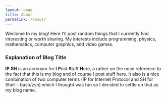 ```yaml
---
layout: page
title: About
permalink: /about/
---
```


Weclome to my blog! Here I'll post random things that I currently find
interesting or worth sharing. My interests include programming, physics,
mathematics, computer graphics, and video games.

### Explanation of Blog Title
__IP.SH__ is an acronym for **I** **P**ost **S**tuff **H**ere, 
a rather on the nose  reference to the fact that this is my blog and of 
course I post stuff here. It also is a nice combination of two computer terms 
(IP for Internet Protocol and SH for Shell - bash/zsh) which I thought was fun 
so I decided to settle on that as my blog name.
